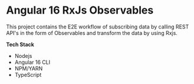 # Angular 16 RxJs Observables

This project contains the E2E workflow of subscribing data by calling REST API's in the form of Observables and transform the data by using Rxjs.

**Tech Stack**
- Nodejs
- Angular 16 CLI
- NPM/YARN
- TypeScript

